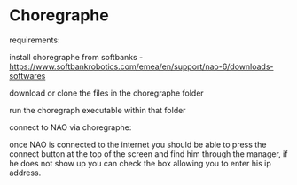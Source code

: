 # Choregraphe
 requirements:

 install choregraphe from softbanks - https://www.softbankrobotics.com/emea/en/support/nao-6/downloads-softwares

 download or clone the files in the choregraphe folder

 run the choregraph executable within that folder

 connect to NAO via choregraphe:

 once NAO is connected to the internet you should be able to press the connect button at the top of the screen and find him through the manager, if he does not show up you can check the box allowing you to enter his ip address.